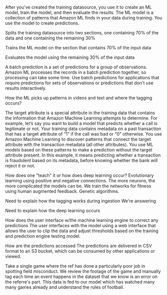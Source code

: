 After you've created the training datasource, you use it to create an ML model, train the model, and then evaluate the results. The ML model is a collection of patterns that Amazon ML finds in your data during training. You use the model to create predictions.

Splits the training datasource into two sections, one containing 70% of the data and one containing the remaining 30%

Trains the ML model on the section that contains 70% of the input data

Evaluates the model using the remaining 30% of the input data

A batch prediction is a set of predictions for a group of observations. Amazon ML processes the records in a batch prediction together, so processing can take some time. Use batch predictions for applications that require predictions for sets of observations or predictions that don't use results interactively.

How the ML picks up patterns in videos and text and where the tagging occurs?

The target attribute is a special attribute in the training data that contains the information that Amazon Machine Learning attempts to determine. For example, let’s say you want to build a model that predicts whether a call is legitimate or not. Your training data contains metadata on a past transaction that has a target attribute of “1” if the call was bad or “0” otherwise. You use Amazon Machine Learning to discover patterns that connect the target attribute with the transaction metadata (all other attributes). You use ML models based on these patterns to make a prediction without the target attribute present. In this example, it means predicting whether a transaction is fraudulent based on its metadata, before knowing whether the bank will reject it or not.


How does one "teach" it or how does deep learning occur?
Evolutionary learning using positive and negative connections.
The more neurons, the more complicated the models can be. We train the networks for fitness using human augmented feedback. Genetic algorithms.

Need to explain how the tagging works during ingestion
We're answering 


Need to explain how the deep learning occurs


How does the user interface w/the machine learning engine to correct any predictions
The user interfaces with the model using a web interface that allows the user to clip the data and adjust thresholds based on the training and prediction engine testing model.

How are the predictions accessed
The predictions are delivered in CSV format to an S3 bucket, which can be consumed by other applications or viewed.


Take a single game where the ref has done a particularly poor job in spotting field misconduct. We review the footage of the game and manually tag each time an event happens in the dataset that we know is an error on the referre's part. This data is fed to our model which has watched many many games already and understand the rules of football.
